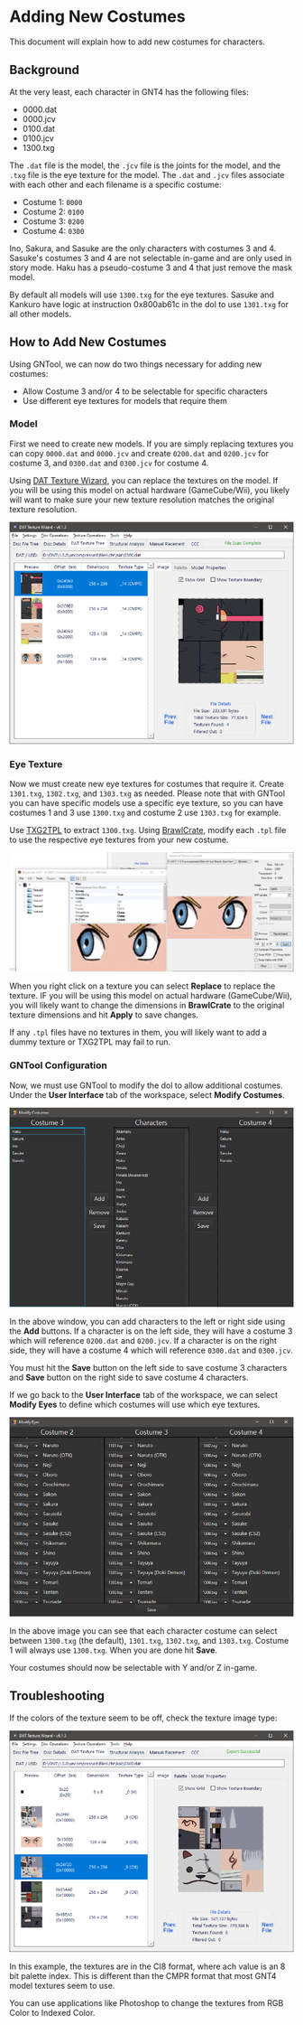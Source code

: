 # Adding New Costumes

This document will explain how to add new costumes for characters.

## Background

At the very least, each character in GNT4 has the following files:

- 0000.dat
- 0000.jcv
- 0100.dat
- 0100.jcv
- 1300.txg

The `.dat` file is the model, the `.jcv` file is the joints for the model, and the
`.txg` file is the eye texture for the model. The `.dat` and `.jcv` files associate with
each other and each filename is a specific costume:

- Costume 1: `0000`
- Costume 2: `0100`
- Costume 3: `0200`
- Costume 4: `0300`

Ino, Sakura, and Sasuke are the only characters with costumes 3 and 4. Sasuke's costumes
3 and 4 are not selectable in-game and are only used in story mode. Haku has a pseudo-costume
3 and 4 that just remove the mask model.

By default all models will use `1300.txg` for the eye textures. Sasuke and Kankuro have logic at
instruction 0x800ab61c in the dol to use `1301.txg` for all other models.

## How to Add New Costumes

Using GNTool, we can now do two things necessary for adding new costumes:

- Allow Costume 3 and/or 4 to be selectable for specific characters
- Use different eye textures for models that require them

### Model

First we need to create new models. If you are simply replacing textures you can copy `0000.dat`
and `0000.jcv` and create `0200.dat` and `0200.jcv` for costume 3, and `0300.dat` and `0300.jcv`
for costume 4.

Using [DAT Texture Wizard](https://github.com/DRGN-DRC/DAT-Texture-Wizard), you can replace the
textures on the model. If you will be using this model on actual hardware (GameCube/Wii), you
likely will want to make sure your new texture resolution matches the original texture
resolution.

![DAT Texture Wizard](/docs/dat_texture_wizard.png?raw=true "DAT Texture Wizard")

### Eye Texture

Now we must create new eye textures for costumes that require it. Create `1301.txg`, `1302.txg`,
and `1303.txg` as needed. Please note that with GNTool you can have specific models use a
specific eye texture, so you can have costumes 1 and 3 use `1300.txg` and costume 2 use
`1303.txg` for example.

Use [TXG2TPL](https://github.com/Struggleton/TXG2TPL) to extract `1300.txg`. Using
[BrawlCrate](https://github.com/soopercool101/BrawlCrate), modify each `.tpl` file to use the
respective eye textures from your new costume.

![BrawlCrate](/docs/brawlcrate.PNG?raw=true "BrawlCrate")

When you right click on a texture you can select
**Replace** to replace the texture. IF you will be using this model on actual hardware
(GameCube/Wii), you will likely want to change the dimensions in **BrawlCrate** to the original
texture dimensions and hit **Apply** to save changes.

If any `.tpl` files have no textures in them, you will likely want to add a dummy texture or
TXG2TPL may fail to run.

### GNTool Configuration

Now, we must use GNTool to modify the dol to allow additional costumes. Under the **User Interface**
tab of the workspace, select **Modify Costumes**.

![GNTool Logo](/docs/modify_costumes.png?raw=true "Modify Costumes")

In the above window, you can add characters to the left or right side using the **Add** buttons.
If a character is on the left side, they will have a costume 3 which will reference `0200.dat` and
`0200.jcv`. If a character is on the right side, they will have a costume 4 which will reference
`0300.dat` and `0300.jcv`.

You must hit the **Save** button on the left side to save costume 3 characters and **Save** button
on the right side to save costume 4 characters.

If we go back to the **User Interface** tab of the workspace, we can select **Modify Eyes** to
define which costumes will use which eye textures.

![GNTool Logo](/docs/modify_eyes.png?raw=true "Modify Eyes")

In the above image you can see that each character costume can select between `1300.txg`
(the default), `1301.txg`, `1302.txg`, and `1303.txg`. Costume 1 will always use `1300.txg`.
When you are done hit **Save**.

Your costumes should now be selectable with Y and/or Z in-game.

## Troubleshooting

If the colors of the texture seem to be off, check the texture image type:

![CI8](/docs/CI8.png?raw=true "CI8")

In this example, the textures are in the CI8 format, where ach value is an 8 bit palette index.
This is different than the CMPR format that most GNT4 model textures seem to use.

You can use applications like Photoshop to change the textures from RGB Color to Indexed Color.
